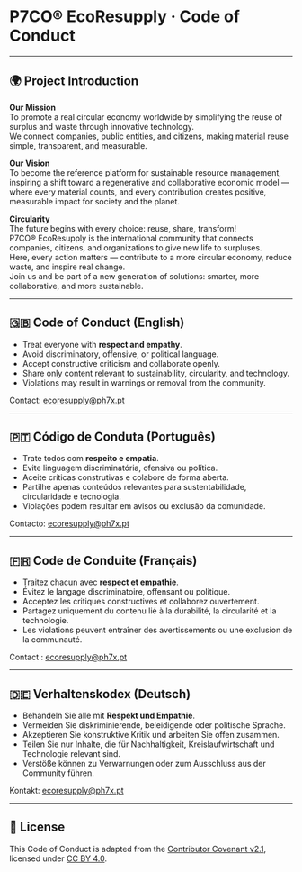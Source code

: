 # P7CO® EcoResupply · Code of Conduct

---

## 🌍 Project Introduction

**Our Mission**  
To promote a real circular economy worldwide by simplifying the reuse of surplus and waste through innovative technology.  
We connect companies, public entities, and citizens, making material reuse simple, transparent, and measurable.

**Our Vision**  
To become the reference platform for sustainable resource management, inspiring a shift toward a regenerative and collaborative economic model — where every material counts, and every contribution creates positive, measurable impact for society and the planet.

**Circularity**  
The future begins with every choice: reuse, share, transform!  
P7CO® EcoResupply is the international community that connects companies, citizens, and organizations to give new life to surpluses.  
Here, every action matters — contribute to a more circular economy, reduce waste, and inspire real change.  
Join us and be part of a new generation of solutions: smarter, more collaborative, and more sustainable.

---

## 🇬🇧 Code of Conduct (English)

- Treat everyone with **respect and empathy**.  
- Avoid discriminatory, offensive, or political language.  
- Accept constructive criticism and collaborate openly.  
- Share only content relevant to sustainability, circularity, and technology.  
- Violations may result in warnings or removal from the community.

Contact: ecoresupply@ph7x.pt

---

## 🇵🇹 Código de Conduta (Português)

- Trate todos com **respeito e empatia**.  
- Evite linguagem discriminatória, ofensiva ou política.  
- Aceite críticas construtivas e colabore de forma aberta.  
- Partilhe apenas conteúdos relevantes para sustentabilidade, circularidade e tecnologia.  
- Violações podem resultar em avisos ou exclusão da comunidade.

Contacto: ecoresupply@ph7x.pt

---

## 🇫🇷 Code de Conduite (Français)

- Traitez chacun avec **respect et empathie**.  
- Évitez le langage discriminatoire, offensant ou politique.  
- Acceptez les critiques constructives et collaborez ouvertement.  
- Partagez uniquement du contenu lié à la durabilité, la circularité et la technologie.  
- Les violations peuvent entraîner des avertissements ou une exclusion de la communauté.

Contact : ecoresupply@ph7x.pt

---

## 🇩🇪 Verhaltenskodex (Deutsch)

- Behandeln Sie alle mit **Respekt und Empathie**.  
- Vermeiden Sie diskriminierende, beleidigende oder politische Sprache.  
- Akzeptieren Sie konstruktive Kritik und arbeiten Sie offen zusammen.  
- Teilen Sie nur Inhalte, die für Nachhaltigkeit, Kreislaufwirtschaft und Technologie relevant sind.  
- Verstöße können zu Verwarnungen oder zum Ausschluss aus der Community führen.

Kontakt: ecoresupply@ph7x.pt

---

## 📜 License

This Code of Conduct is adapted from the [Contributor Covenant v2.1](https://www.contributor-covenant.org/version/2/1/), licensed under [CC BY 4.0](https://creativecommons.org/licenses/by/4.0/).
